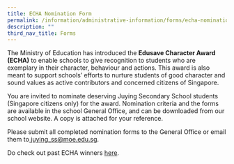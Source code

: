 ```yaml
---
title: ECHA Nomination Form
permalink: /information/administrative-information/forms/echa-nomination-form/
description: ""
third_nav_title: Forms
---
```

<p>The Ministry of Education has introduced the&nbsp;<strong>Edusave Character Award (ECHA)</strong> to enable schools to give recognition to students who are exemplary in their character, behaviour and actions. This award is also meant to support schools’ efforts to nurture students of good character and sound values as active contributors and concerned citizens of Singapore.</p>
<p>You are invited to nominate deserving Juying Secondary School students (Singapore citizens only) for the award. Nomination criteria and the forms are available in the school General Office, and can be downloaded from our school website. A copy is attached for your reference.</p>
<p>Please submit all completed nomination forms to the General Office or email them to<u>&nbsp;<a rel="noopener" href="mailto:juying_ss@moe.edu.sg">juying_ss@moe.edu.sg</a></u>.</p>
<p>Do check out past ECHA winners <a rel="noopener" href="/achievements/echa">here</a>.</p>